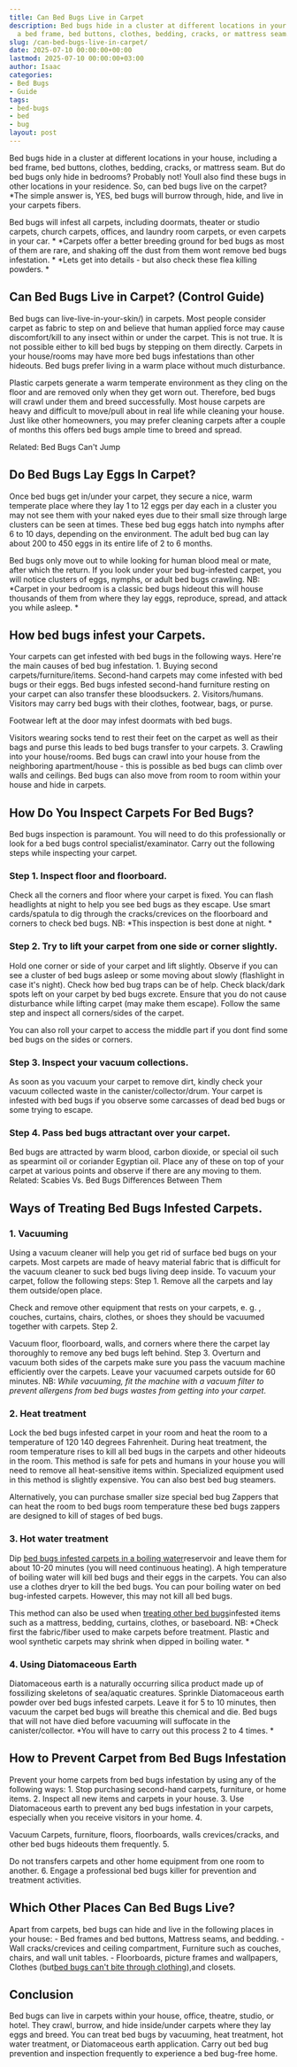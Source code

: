 ```yaml
---
title: Can Bed Bugs Live in Carpet
description: Bed bugs hide in a cluster at different locations in your house, including
  a bed frame, bed buttons, clothes, bedding, cracks, or mattress seam.
slug: /can-bed-bugs-live-in-carpet/
date: 2025-07-10 00:00:00+00:00
lastmod: 2025-07-10 00:00:00+03:00
author: Isaac
categories:
- Bed Bugs
- Guide
tags:
- bed-bugs
- bed
- bug
layout: post
---
```

Bed bugs hide in a cluster at different locations in your house, including a bed frame, bed buttons, clothes, bedding, cracks, or mattress seam. But do bed bugs only hide in bedrooms? Probably not! Youll also find these bugs in other locations in your residence. So, can bed bugs live on the carpet? *The simple answer is, YES, bed bugs will burrow through, hide, and live in your carpets fibers.

Bed bugs will infest all carpets, including doormats, theater or studio carpets, church carpets, offices, and laundry room carpets, or even carpets in your car. * *Carpets offer a better breeding ground for bed bugs as most of them are rare, and shaking off the dust from them wont remove bed bugs infestation. * *Lets get into details - but also check these flea killing powders. *

##  Can Bed Bugs Live in Carpet? (Control Guide)

Bed bugs can live-live-in-your-skin/) in carpets. Most people consider carpet as fabric to step on and believe that human applied force may cause discomfort/kill to any insect within or under the carpet. This is not true. It is not possible either to kill bed bugs by stepping on them directly. Carpets in your house/rooms may have more bed bugs infestations than other hideouts. Bed bugs prefer living in a warm place without much disturbance.

Plastic carpets generate a warm temperate environment as they cling on the floor and are removed only when they get worn out. Therefore, bed bugs will crawl under them and breed successfully. Most house carpets are heavy and difficult to move/pull about in real life while cleaning your house. Just like other homeowners, you may prefer cleaning carpets after a couple of months this offers bed bugs ample time to breed and spread.

Related: Bed Bugs Can't Jump

##  Do Bed Bugs Lay Eggs In Carpet?

Once bed bugs get in/under your carpet, they secure a nice, warm temperate place where they lay 1 to 12 eggs per day each in a cluster you may not see them with your naked eyes due to their small size through large clusters can be seen at times. These bed bug eggs hatch into nymphs after 6 to 10 days, depending on the environment. The adult bed bug can lay about 200 to 450 eggs in its entire life of 2 to 6 months.

Bed bugs only move out to while looking for human blood meal or mate, after which the return. If you look under your bed bug-infested carpet, you will notice clusters of eggs, nymphs, or adult bed bugs crawling. NB: *Carpet in your bedroom is a classic bed bugs hideout this will house thousands of them from where they lay eggs, reproduce, spread, and attack you while asleep. *

##  How bed bugs infest your Carpets.

Your carpets can get infested with bed bugs in the following ways. Here're the main causes of bed bug infestation. 1. Buying second carpets/furniture/items. Second-hand carpets may come infested with bed bugs or their eggs. Bed bugs infested second-hand furniture resting on your carpet can also transfer these bloodsuckers. 2. Visitors/humans. Visitors may carry bed bugs with their clothes, footwear, bags, or purse.

Footwear left at the door may infest doormats with bed bugs.

Visitors wearing socks tend to rest their feet on the carpet as well as their bags and purse this leads to bed bugs transfer to your carpets. 3. Crawling into your house/rooms. Bed bugs can crawl into your house from the neighboring apartment/house - this is possible as bed bugs can climb over walls and ceilings. Bed bugs can also move from room to room within your house and hide in carpets.

##  How Do You Inspect Carpets For Bed Bugs?

Bed bugs inspection is paramount. You will need to do this professionally or look for a bed bugs control specialist/examinator. Carry out the following steps while inspecting your carpet.

###  Step 1. Inspect floor and floorboard.

Check all the corners and floor where your carpet is fixed. You can flash headlights at night to help you see bed bugs as they escape. Use smart cards/spatula to dig through the cracks/crevices on the floorboard and corners to check bed bugs. NB: *This inspection is best done at night. *

###  Step 2. Try to lift your carpet from one side or corner slightly.

Hold one corner or side of your carpet and lift slightly. Observe if you can see a cluster of bed bugs asleep or some moving about slowly (flashlight in case it's night). Check how bed bug traps can be of help. Check black/dark spots left on your carpet by bed bugs excrete. Ensure that you do not cause disturbance while lifting carpet (may make them escape). Follow the same step and inspect all corners/sides of the carpet.

You can also roll your carpet to access the middle part if you dont find some bed bugs on the sides or corners.

###  Step 3. Inspect your vacuum collections.

As soon as you vacuum your carpet to remove dirt, kindly check your vacuum collected waste in the canister/collector/drum. Your carpet is infested with bed bugs if you observe some carcasses of dead bed bugs or some trying to escape.

###  Step 4. Pass bed bugs attractant over your carpet.

Bed bugs are attracted by warm blood, carbon dioxide, or special oil such as spearmint oil or coriander Egyptian oil. Place any of these on top of your carpet at various points and observe if there are any moving to them. Related: Scabies Vs. Bed Bugs Differences Between Them

##  Ways of Treating Bed Bugs Infested Carpets.

###  1. Vacuuming

Using a vacuum cleaner will help you get rid of surface bed bugs on your carpets. Most carpets are made of heavy material fabric that is difficult for the vacuum cleaner to suck bed bugs living deep inside. To vacuum your carpet, follow the following steps: Step 1. Remove all the carpets and lay them outside/open place.

Check and remove other equipment that rests on your carpets, e. g. , couches, curtains, chairs, clothes, or shoes they should be vacuumed together with carpets. Step 2.

Vacuum floor, floorboard, walls, and corners where there the carpet lay thoroughly to remove any bed bugs left behind. Step 3. Overturn and vacuum both sides of the carpets make sure you pass the vacuum machine efficiently over the carpets. Leave your vacuumed carpets outside for 60 minutes. NB: *While vacuuming, fit the machine with a vacuum filter to prevent allergens from bed bugs wastes from getting into your carpet*.

###  2. Heat treatment

Lock the bed bugs infested carpet in your room and heat the room to a temperature of 120 140 degrees Fahrenheit. During heat treatment, the room temperature rises to kill all bed bugs in the carpets and other hideouts in the room. This method is safe for pets and humans in your house you will need to remove all heat-sensitive items within. Specialized equipment used in this method is slightly expensive. You can also best bed bug steamers.

Alternatively, you can purchase smaller size special bed bug Zappers that can heat the room to bed bugs room temperature these bed bugs zappers are designed to kill of stages of bed bugs.

###  3. Hot water treatment

Dip [bed bugs infested carpets in a boiling water](https://pestpolicy.com/can-bed-bugs-survive-in-water/)reservoir and leave them for about 10-20 minutes (you will need continuous heating). A high temperature of boiling water will kill bed bugs and their eggs in the carpets. You can also use a clothes dryer to kill the bed bugs. You can pour boiling water on bed bug-infested carpets. However, this may not kill all bed bugs.

This method can also be used when [treating other bed bugs](https://pestpolicy.com/can-bed-bugs-get-in-your-hair/)infested items such as a mattress, bedding, curtains, clothes, or baseboard. NB: *Check first the fabric/fiber used to make carpets before treatment. Plastic and wool synthetic carpets may shrink when dipped in boiling water. *

###  4. Using Diatomaceous Earth

Diatomaceous earth is a naturally occurring silica product made up of fossilizing skeletons of sea/aquatic creatures. Sprinkle Diatomaceous earth powder over bed bugs infested carpets. Leave it for 5 to 10 minutes, then vacuum the carpet bed bugs will breathe this chemical and die. Bed bugs that will not have died before vacuuming will suffocate in the canister/collector. *You will have to carry out this process 2 to 4 times. *

##  How to Prevent Carpet from Bed Bugs Infestation

Prevent your home carpets from bed bugs infestation by using any of the following ways: 1. Stop purchasing second-hand carpets, furniture, or home items. 2. Inspect all new items and carpets in your house. 3. Use Diatomaceous earth to prevent any bed bugs infestation in your carpets, especially when you receive visitors in your home. 4.

Vacuum Carpets, furniture, floors, floorboards, walls crevices/cracks, and other bed bugs hideouts them frequently. 5.

Do not transfers carpets and other home equipment from one room to another. 6. Engage a professional bed bugs killer for prevention and treatment activities.

##  Which Other Places Can Bed Bugs Live?

Apart from carpets, bed bugs can hide and live in the following places in your house: - Bed frames and bed buttons, Mattress seams, and bedding. - Wall cracks/crevices and ceiling compartment, Furniture such as couches, chairs, and wall unit tables. - Floorboards, picture frames and wallpapers, Clothes (but[bed bugs can't bite through clothing](https://pestpolicy.com/can-bed-bugs-bite-through-clothing/)),and closets.

##  Conclusion

Bed bugs can live in carpets within your house, office, theatre, studio, or hotel. They crawl, burrow, and hide inside/under carpets where they lay eggs and breed. You can treat bed bugs by vacuuming, heat treatment, hot water treatment, or Diatomaceous earth application. Carry out bed bug prevention and inspection frequently to experience a bed bug-free home.
